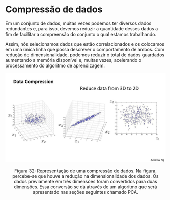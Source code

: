 # Compressão de dados

Em um conjunto de dados, muitas vezes podemos ter diversos dados redundantes e, para isso,
devemos reduzir a quantidade desses dados a fim de facilitar a compreensão do conjunto o qual
estamos trabalhando.

Assim, nós selecionamos dados que estão correlacionados e os colocamos em uma única linha que
possa descrever o comportamento de ambos. Com redução de dimensionalidade, podemos reduzir o total
de dados guardados aumentando a memória disponível e, muitas vezes, acelerando o processamento do
algoritmo de aprendizagem.

<p align="center">
  <img src="./img/32.png">
</p>

<p align="center">
Figura 32: Representação de uma compressão de dados. Na figura, percebe-se que houve a redução na
dimensionalidade dos dados. Os dados previamente em três dimensões foram convertidos para duas dimensões. Essa
conversão se dá através de um algoritmo que será apresentado nas seções seguintes chamado PCA.
</p>
